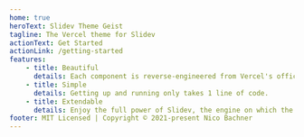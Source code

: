 ```yaml
---
home: true
heroText: Slidev Theme Geist
tagline: The Vercel theme for Slidev
actionText: Get Started
actionLink: /getting-started
features:
    - title: Beautiful
      details: Each component is reverse-engineered from Vercel's official components.
    - title: Simple
      details: Getting up and running only takes 1 line of code.
    - title: Extendable
      details: Enjoy the full power of Slidev, the engine on which the theme is built.
footer: MIT Licensed | Copyright © 2021-present Nico Bachner
---
```

